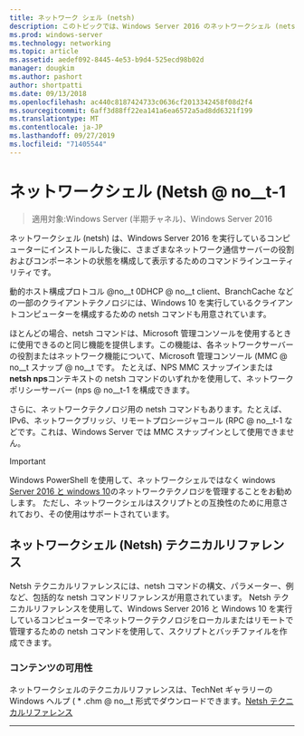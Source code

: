 ```yaml
---
title: ネットワーク シェル (netsh)
description: このトピックでは、Windows Server 2016 のネットワークシェル (netsh) コマンドラインユーティリティの概要について説明します。
ms.prod: windows-server
ms.technology: networking
ms.topic: article
ms.assetid: aedef092-8445-4e53-b9d4-525ecd98b02d
manager: dougkim
ms.author: pashort
author: shortpatti
ms.date: 09/13/2018
ms.openlocfilehash: ac440c8187424733c0636cf2013342458f08d2f4
ms.sourcegitcommit: 6aff3d88ff22ea141a6ea6572a5ad8dd6321f199
ms.translationtype: MT
ms.contentlocale: ja-JP
ms.lasthandoff: 09/27/2019
ms.locfileid: "71405544"
---
```

# <a name="network-shell-netsh"></a>ネットワークシェル \(Netsh @ no__t-1

>適用対象:Windows Server (半期チャネル)、Windows Server 2016

ネットワークシェル (netsh) は、Windows Server 2016 を実行しているコンピューターにインストールした後に、さまざまなネットワーク通信サーバーの役割およびコンポーネントの状態を構成して表示するためのコマンドラインユーティリティです。

動的ホスト構成プロトコル @no__t 0DHCP @ no__t client、BranchCache などの一部のクライアントテクノロジには、Windows 10 を実行しているクライアントコンピューターを構成するための netsh コマンドも用意されています。

ほとんどの場合、netsh コマンドは、Microsoft 管理コンソールを使用するときに使用できるのと同じ機能を提供します。この機能は、各ネットワークサーバーの役割またはネットワーク機能について、Microsoft 管理コンソール \(MMC @ no__t スナップ @ no__t です。 たとえば、NPS MMC スナップインまたは**netsh nps**コンテキストの netsh コマンドのいずれかを使用して、ネットワークポリシーサーバー \(nps @ no__t-1 を構成できます。

さらに、ネットワークテクノロジ用の netsh コマンドもあります。たとえば、IPv6、ネットワークブリッジ、リモートプロシージャコール \(RPC @ no__t-1 などです。これは、Windows Server では MMC スナップインとして使用できません。

>[!IMPORTANT]
>Windows PowerShell を使用して、ネットワークシェルではなく windows [Server 2016 と windows 10](https://technet.microsoft.com/library/mt156917.aspx)のネットワークテクノロジを管理することをお勧めします。 ただし、ネットワークシェルはスクリプトとの互換性のために用意されており、その使用はサポートされています。

## <a name="network-shell-netsh-technical-reference"></a>ネットワークシェル (Netsh) テクニカルリファレンス

Netsh テクニカルリファレンスには、netsh コマンドの構文、パラメーター、例など、包括的な netsh コマンドリファレンスが用意されています。 Netsh テクニカルリファレンスを使用して、Windows Server 2016 と Windows 10 を実行しているコンピューターでネットワークテクノロジをローカルまたはリモートで管理するための netsh コマンドを使用して、スクリプトとバッチファイルを作成できます。  
  
### <a name="content-availability"></a>コンテンツの可用性  
  
ネットワークシェルのテクニカルリファレンスは、TechNet ギャラリーの Windows ヘルプ \( * .chm @ no__t 形式でダウンロードできます。[Netsh テクニカルリファレンス](https://gallery.technet.microsoft.com/Netsh-Technical-Reference-c46523dc)  
  
---
